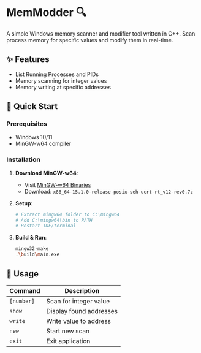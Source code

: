 # MemModder 🔍

A simple Windows memory scanner and modifier tool written in C++. Scan process memory for specific values and modify them in real-time.

## ✨ Features

- List Running Processes and PIDs
- Memory scanning for integer values
- Memory writing at specific addresses

## 🚀 Quick Start

### Prerequisites
- Windows 10/11
- MinGW-w64 compiler

### Installation

1. **Download MinGW-w64**:
   - Visit [MinGW-w64 Binaries](https://github.com/niXman/mingw-builds-binaries/releases)
   - Download: `x86_64-15.1.0-release-posix-seh-ucrt-rt_v12-rev0.7z`

2. **Setup**:
   ```bash
   # Extract mingw64 folder to C:\mingw64
   # Add C:\mingw64\bin to PATH
   # Restart IDE/terminal
   ```

3. **Build & Run**:
   ```bash
   mingw32-make
   .\build\main.exe
   ```

## 📖 Usage

| Command | Description |
|---------|-------------|
| `[number]` | Scan for integer value |
| `show` | Display found addresses |
| `write` | Write value to address |
| `new` | Start new scan |
| `exit` | Exit application |

